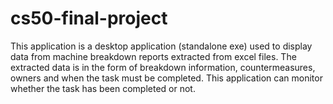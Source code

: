 # cs50-final-project
This application is a desktop application (standalone exe) used to display data from machine breakdown reports extracted from excel files. The extracted data is in the form of breakdown information, countermeasures, owners and when the task must be completed. This application can monitor whether the task has been completed or not.
